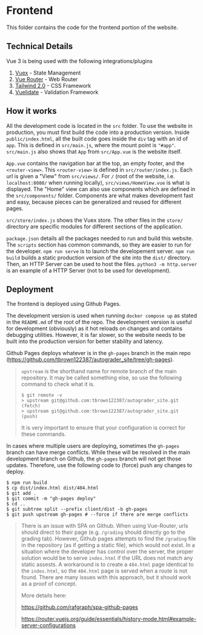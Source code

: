 # Frontend

This folder contains the code for the frontend portion of the website.

## Technical Details
Vue 3 is being used with the following integrations/plugins

1. [Vuex](https://vuex.vuejs.org/) - State Management
2. [Vue Router](https://router.vuejs.org/) - Web Router
3. [Tailwind 2.0](https://v2.tailwindcss.com/) - CSS Framework
4. [Vuelidate](https://vuelidate-next.netlify.app/) - Validation Framework


## How it works

All the development code is located in the `src` folder. To use the website in production, you must first build the code into a production version. Inside `public/index.html`, all the built code goes inside the `div` tag with an id of `app`. This is defined in `src/main.js`, where the mount point is `"#app"`. `src/main.js` also shows that `App` from `src/App.vue` is the website itself.

`App.vue` contains the navigation bar at the top, an empty footer, and the `<router-view>`. This `<router-view>` is defined in `src/router/index.js`. Each url is given a "View" from `src/views/`. For `/` (root of the website, i.e. `localhost:8080/` when running locally), `src/views/HomeView.vue` is what is displayed. The "Home" view can also use components which are defined in the `src/components/` folder. Components are what makes development fast and easy, because pieces can be generalized and reused for different pages.

`src/store/index.js` shows the Vuex store. The other files in the `store/` directory are specific modules for different sections of the application.

`package.json` details all the packages needed to run and build this website. The `scripts` section has common commands, so they are easier to run for the developer. `npm run serve` is to launch the developement server. `npm run build` builds a static production version of the site into the `dist/` directory. Then, an HTTP Server can be used to host the files. `python3 -m http.server` is an example of a HTTP Server (not to be used for development).

## Deployment

The frontend is deployed using Github Pages.

The development version is used when running `docker compose up` as stated in the `README.md` of the root of the repo. The development version is useful for development (obviously) as it hot reloads on changes and contains debugging utilities. However, it is far slower, so the website needs to be built into the production version for better stability and latency.

Github Pages deploys whatever is in the `gh-pages` branch in the main repo (https://github.com/tbrown122387/autograder_site/tree/gh-pages).


> `upstream` is the shorthand name for remote branch of the main repository. It may be called something else, so use the following command to check what it is.
>    ```console
>    $ git remote -v
>    > upstream	git@github.com:tbrown122387/autograder_site.git (fetch)
>    > upstream	git@github.com:tbrown122387/autograder_site.git (push)
>    ```
> It is very important to ensure that your configuration is correct for these commands.

In cases where multiple users are deploying, sometimes the `gh-pages` branch can have merge conflicts. While these will be resolved in the main development branch on Github, the `gh-pages` branch will not get those updates. Therefore, use the following code to (force) push any changes to deploy.

```console
$ npm run build
$ cp dist/index.html dist/404.html
$ git add .
$ git commit -m "gh-pages deploy"
$ cd ..
$ git subtree split --prefix client/dist -b gh-pages
$ git push upstream gh-pages # --force if there are merge conflicts
```

> There is an issue with SPA on Github. When using Vue-Router, urls should direct to their page (e.g. `/grading` should directly go to the grading tab). However, Github pages attempts to find the `/grading` file in the repository (as if getting a static file), which would not exist. In a situation where the developer has control over the server, the proper solution would be to serve `index.html` if the URL does not match any static assests. A workaround is to create a `404.html` page identical to the `index.html`, so the `404.html` page is served when a route is not found. There are many issues with this approach, but it should work as a proof of concept.
>
> More details here:
> 
> https://github.com/rafgraph/spa-github-pages
> 
> https://router.vuejs.org/guide/essentials/history-mode.html#example-server-configurations

